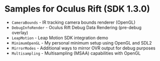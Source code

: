 Samples for Oculus Rift (SDK 1.3.0)
=======

- <code>CameraBounds</code>    - IR tracking camera bounds renderer (OpenGL)
- <code>DebugInfoRender</code> - Oculus Rift Debug Data Rendering (pre-debug overlay)
- <code>LeapMotion</code>      - Leap Motion SDK integration demo
- <code>MinimumOpenGL</code>   - My personal minimum setup using OpenGL and SDL2
- <code>MirrorModes</code>     - Additional ways to mirror OVR output for debug purposes
- <code>Multisampling</code>   - Multisampling (MSAA) capabilities with OpenGL

